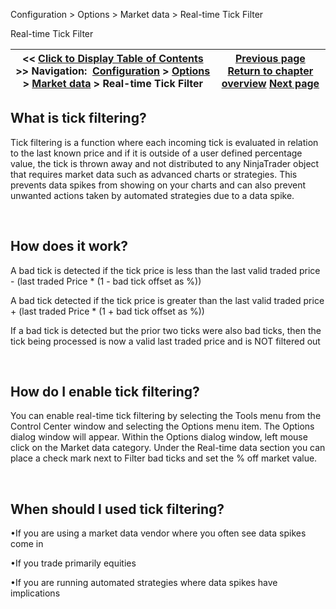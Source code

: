 ﻿


Configuration \> Options \> Market data \> Real\-time Tick Filter






















Real\-time Tick Filter







| \<\< [Click to Display Table of Contents](real_time_tick_filter.md) \>\> **Navigation:**     [Configuration](configuration-1.md) \> [Options](options-1.md) \> [Market data](options_marketdata-1.md) \> Real\-time Tick Filter | [Previous page](merge_policy-1.md) [Return to chapter overview](options_marketdata-1.md) [Next page](multiple_connections-1.md) |
| --- | --- |











## What is tick filtering?


Tick filtering is a function where each incoming tick is evaluated in relation to the last known price and if it is outside of a user defined percentage value, the tick is thrown away and not distributed to any NinjaTrader object that requires market data such as advanced charts or strategies. This prevents data spikes from showing on your charts and can also prevent unwanted actions taken by automated strategies due to a data spike.


 


## How does it work?


A bad tick is detected if the tick price is less than the last valid traded price \- (last traded Price \* (1 \- bad tick offset as %))


A bad tick detected if the tick price is greater than the last valid traded price \+ (last traded Price \* (1 \+ bad tick offset as %))


If a bad tick is detected but the prior two ticks were also bad ticks, then the tick being processed is now a valid last traded price and is NOT filtered out


 


## How do I enable tick filtering?


You can enable real\-time tick filtering by selecting the Tools menu from the Control Center window and selecting the Options menu item. The Options dialog window will appear. Within the Options dialog window, left mouse click on the Market data category. Under the Real\-time data section you can place a check mark next to Filter bad ticks and set the % off market value.


 


## When should I used tick filtering?


•If you are using a market data vendor where you often see data spikes come in 

•If you trade primarily equities 

•If you are running automated strategies where data spikes have implications 








